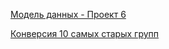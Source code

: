 
<a href="https://docs.google.com/spreadsheets/d/1eBRZLVTPc9gTExa_BRn1dCCKvSFkkwglXia4mUuNVUY/edit?usp=sharing">Модель данных - Проект 6</a>

<a href="https://docs.google.com/spreadsheets/d/1NPwhi8hpmiO3b8BDpycbHHrjp0u8OOUCBYc9ibepgt4/edit?usp=sharing">Конверсия 10 самых старых групп</a>




